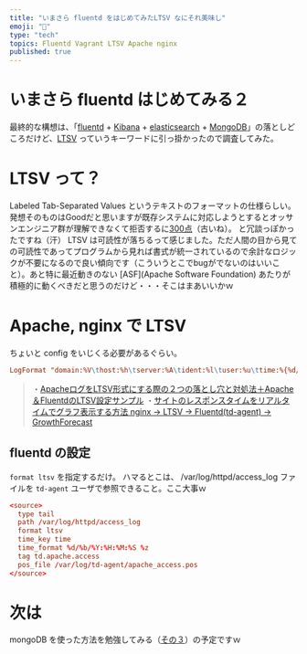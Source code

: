 ```yaml
---
title: "いまさら fluentd をはじめてみたLTSV なにそれ美味し"
emoji: "📝"
type: "tech"
topics: Fluentd Vagrant LTSV Apache nginx
published: true
---
```


# いまさら fluentd はじめてみる２
最終的な構想は、「[fluentd](http://www.fluentd.org/) + [Kibana](Kibana) + [elasticsearch](http://www.elasticsearch.org/) + [MongoDB](http://www.mongodb.org/)」の落としどころだけど、[LTSV](http://ltsv.org/) っていうキーワードに引っ掛かったので調査してみた。

# LTSV って？
Labeled Tab-Separated Values というテキストのフォーマットの仕様らしい。発想そのものはGoodだと思いますが既存システムに対応しようとするとオッサンエンジニア群が理解できなくて拒否するに[300点](https://www.google.co.jp/webhp?sourceid=chrome-instant&ion=1&espv=2&es_th=1&ie=UTF-8#q=%E3%82%AF%E3%82%A4%E3%82%BA%E3%83%80%E3%83%BC%E3%83%93%E3%83%BC)（古いね）。
と冗談っぽかったですね（汗） LTSV は可読性が落ちるって感じました。ただ人間の目から見ての可読性であってプログラムから見れば書式が統一されているので余計なロジックが不要になるので良い傾向です（こういうとこでbugがでないのはいいこと）。あと特に最近動きのない [ASF](Apache Software Foundation) あたりが積極的に動くべきだと思うのだけど・・・そこはまあいいかｗ

# Apache, nginx で LTSV 
ちょいと config をいじくる必要があるぐらい。

```/etc/httpd/conf/httpd.conf
LogFormat "domain:%V\thost:%h\tserver:%A\tident:%l\tuser:%u\ttime:%{%d/%b/%Y:%H:%M:%S %z}t\tmethod:%m\tpath:%U%q\tprotocol:%H\tstatus:%>s\tsize:%b\treferer:%{Referer}i\tagent:%{User-Agent}i\tresponse_time:%D\tcookie:%{cookie}i\tset_cookie:%{Set-Cookie}o" combined
```

> ・[ApacheログをLTSV形式にする際の２つの落とし穴と対処法＋Apache＆FluentdのLTSV設定サンプル](http://y-ken.hatenablog.com/entry/apache-tips-ltsv-access-log)
> ・[サイトのレスポンスタイムをリアルタイムでグラフ表示する方法 nginx → LTSV → Fluentd(td-agent) → GrowthForecast](http://www.e-agency.co.jp/column/20130423.html)

## fluentd の設定
```format ltsv``` を指定するだけ。
ハマるとこは、 /var/log/httpd/access_log ファイルを ```td-agent``` ユーザで参照できること。ここ大事ｗ

```lang:td-agent.conf
<source>
  type tail
  path /var/log/httpd/access_log
  format ltsv
  time_key time
  time_format %d/%b/%Y:%H:%M:%S %z
  tag td.apache.access
  pos_file /var/log/td-agent/apache_access.pos
</source>
```

# 次は
mongoDB を使った方法を勉強してみる（[その３](http://qiita.com/murachi1208/items/8dc03a77fdde97bb4b16)）の予定ですｗ


